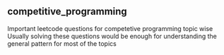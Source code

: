 ## competitive_programming

Important leetcode questions for competetive programming topic wise
Usually solving these questions would be enough for understanding the 
general pattern for most of the topics
